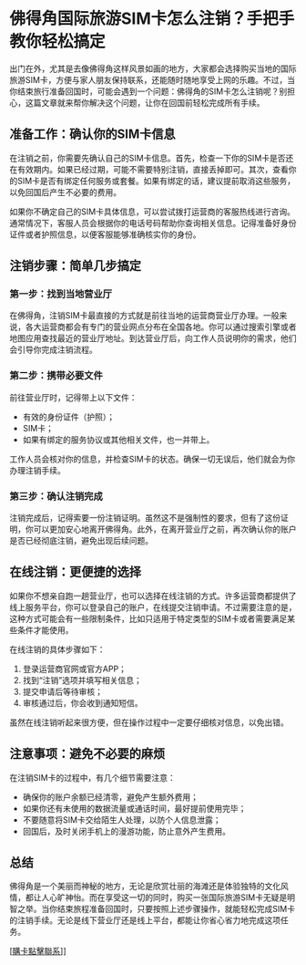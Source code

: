 # 佛得角国际旅游SIM卡怎么注销？手把手教你轻松搞定

出门在外，尤其是去像佛得角这样风景如画的地方，大家都会选择购买当地的国际旅游SIM卡，方便与家人朋友保持联系，还能随时随地享受上网的乐趣。不过，当你结束旅行准备回国时，可能会遇到一个问题：佛得角的SIM卡怎么注销呢？别担心，这篇文章就来帮你解决这个问题，让你在回国前轻松完成所有手续。

## 准备工作：确认你的SIM卡信息

在注销之前，你需要先确认自己的SIM卡信息。首先，检查一下你的SIM卡是否还在有效期内。如果已经过期，可能不需要特别注销，直接丢掉即可。其次，查看你的SIM卡是否有绑定任何服务或套餐。如果有绑定的话，建议提前取消这些服务，以免回国后产生不必要的费用。

如果你不确定自己的SIM卡具体信息，可以尝试拨打运营商的客服热线进行咨询。通常情况下，客服人员会根据你的电话号码帮助你查询相关信息。记得准备好身份证件或者护照信息，以便客服能够准确核实你的身份。

## 注销步骤：简单几步搞定

### 第一步：找到当地营业厅

在佛得角，注销SIM卡最直接的方式就是前往当地的运营商营业厅办理。一般来说，各大运营商都会有专门的营业网点分布在全国各地。你可以通过搜索引擎或者地图应用查找最近的营业厅地址。到达营业厅后，向工作人员说明你的需求，他们会引导你完成注销流程。

### 第二步：携带必要文件

前往营业厅时，记得带上以下文件：
- 有效的身份证件（护照）；
- SIM卡；
- 如果有绑定的服务协议或其他相关文件，也一并带上。

工作人员会核对你的信息，并检查SIM卡的状态。确保一切无误后，他们就会为你办理注销手续。

### 第三步：确认注销完成

注销完成后，记得索要一份注销证明。虽然这不是强制性的要求，但有了这份证明，你可以更加安心地离开佛得角。此外，在离开营业厅之前，再次确认你的账户是否已经彻底注销，避免出现后续问题。

## 在线注销：更便捷的选择

如果你不想亲自跑一趟营业厅，也可以选择在线注销的方式。许多运营商都提供了线上服务平台，你可以登录自己的账户，在线提交注销申请。不过需要注意的是，这种方式可能会有一些限制条件，比如只适用于特定类型的SIM卡或者需要满足某些条件才能使用。

在线注销的具体步骤如下：
1. 登录运营商官网或官方APP；
2. 找到“注销”选项并填写相关信息；
3. 提交申请后等待审核；
4. 审核通过后，你会收到通知短信。

虽然在线注销听起来很方便，但在操作过程中一定要仔细核对信息，以免出错。

## 注意事项：避免不必要的麻烦

在注销SIM卡的过程中，有几个细节需要注意：
- 确保你的账户余额已经清零，避免产生额外费用；
- 如果你还有未使用的数据流量或通话时间，最好提前使用完毕；
- 不要随意将SIM卡交给陌生人处理，以防个人信息泄露；
- 回国后，及时关闭手机上的漫游功能，防止意外产生费用。

## 总结

佛得角是一个美丽而神秘的地方，无论是欣赏壮丽的海滩还是体验独特的文化风情，都让人心旷神怡。而在享受这一切的同时，购买一张国际旅游SIM卡无疑是明智之举。当你结束旅程准备回国时，只要按照上述步骤操作，就能轻松完成SIM卡的注销手续。无论是线下营业厅还是线上平台，都能让你省心省力地完成这项任务。

[[購卡點擊聯系](https://t.me/s/esim1088)]]
